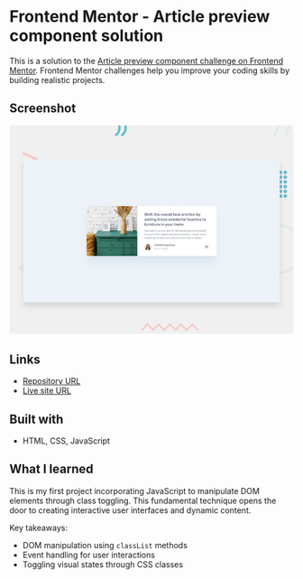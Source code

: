 # Frontend Mentor - Article preview component solution

This is a solution to the [Article preview component challenge on Frontend Mentor](https://www.frontendmentor.io/challenges/article-preview-component-dYBN_pYFT). Frontend Mentor challenges help you improve your coding skills by building realistic projects.

## Screenshot

![Screenshot preview](./images/desktop-preview.jpg)

## Links

- [Repository URL](https://github.com/MATBMS/article-preview-component)
- [Live site URL](https://matbms-article-preview-component.netlify.app/)

## Built with

- HTML, CSS, JavaScript

## What I learned

This is my first project incorporating JavaScript to manipulate DOM elements through class toggling. This fundamental technique opens the door to creating interactive user interfaces and dynamic content.

Key takeaways:

- DOM manipulation using `classList` methods
- Event handling for user interactions
- Toggling visual states through CSS classes

